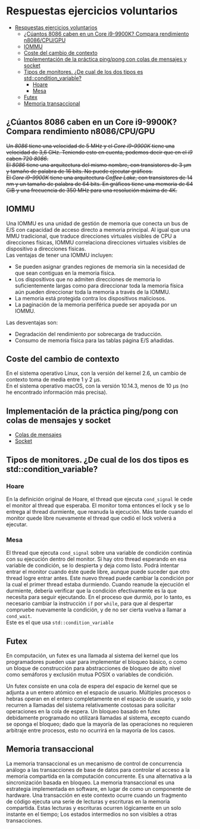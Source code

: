 # Respuestas ejercicios voluntarios

- [Respuestas ejercicios voluntarios](#respuestas-ejercicios-voluntarios)
	- [¿Cúantos 8086 caben en un Core i9-9900K? Compara rendimiento n8086/CPU/GPU](#%C2%BFc%C3%BAantos-8086-caben-en-un-core-i9-9900k-compara-rendimiento-n8086cpugpu)
	- [IOMMU](#iommu)
	- [Coste del cambio de contexto](#coste-del-cambio-de-contexto)
	- [Implementación de la práctica ping/pong con colas de mensajes y socket](#implementaci%C3%B3n-de-la-pr%C3%A1ctica-pingpong-con-colas-de-mensajes-y-socket)
	- [Tipos de monitores. ¿De cual de los dos tipos es std::condition_variable?](#tipos-de-monitores-%C2%BFde-cual-de-los-dos-tipos-es-stdconditionvariable)
		- [Hoare](#hoare)
		- [Mesa](#mesa)
	- [Futex](#futex)
	- [Memoria transaccional](#memoria-transaccional)

## ¿Cúantos 8086 caben en un Core i9-9900K? Compara rendimiento n8086/CPU/GPU  
~~Un _8086_ tiene una velocidad de 5 MHz y el _Core i9-9900K_ tiene una velocidad de 3,6 GHz. Teniendo esto en cuenta, podemos decir que en el _i9_ caben 720 _8086_.~~  
~~El _8086_ tiene una arquitectura del mismo nombre, con transistores de 3 µm y tamaño de palabra de 16 bits. No puede ejecutar gráficos.~~  
~~El _Core i9-9900K_ tiene una arquitectura _Coffee Lake_, con transistores de 14 nm y un tamaño de palabra de 64 bits. En gráficos tiene una memoria de 64 GiB y una frecuencia de 350 MHz para una resolución máxima de 4K.~~  
## IOMMU
Una IOMMU es una unidad de gestión de memoria que conecta un bus de E/S con capacidad de acceso directo a memoria principal. Al igual que una MMU tradicional, que traduce direcciones virtuales visibles de CPU a direcciones físicas, IOMMU correlaciona direcciones virtuales visibles de dispositivo a direcciones físicas.  
Las ventajas de tener una IOMMU incluyen:
- Se pueden asignar grandes regiones de memoria sin la necesidad de que sean contiguas en la memoria física.
- Los dispositivos que no admiten direcciones de memoria lo suficientemente largas como para direccionar toda la memoria física aún pueden direccionar toda la memoria a través de la IOMMU.
- La memoria está protegida contra los dispositivos maliciosos.
- La paginación de la memoria periférica puede ser apoyada por un IOMMU.

Las desventajas son:
- Degradación del rendimiento por sobrecarga de traducción.
- Consumo de memoria física para las tablas página E/S añadidas.

## Coste del cambio de contexto
En el sistema operativo Linux, con la versión del kernel 2.6, un cambio de contexto toma de media entre 1 y 2 µs.  
En el sistema operativo macOS, con la versión 10.14.3, menos de 10 µs (no he encontrado información más precisa).  

## Implementación de la práctica ping/pong con colas de mensajes y socket
- [Colas de mensajes](https://github.com/jesusjimsa/Arquitectura-de-Sistemas-UGR/blob/master/Práctica%204/ping-pong/ping.pong.mq.cc)
- [Socket](https://github.com/jesusjimsa/Arquitectura-de-Sistemas-UGR/blob/master/Práctica%204/ping-pong/ping.pong.socket.cc)

## Tipos de monitores. ¿De cual de los dos tipos es std::condition_variable?
### Hoare
En la definición original de Hoare, el thread que ejecuta `cond_signal` le cede el monitor al thread que esperaba. El monitor toma entonces el lock y se lo entrega al thread durmiente, que reanuda la ejecución. Más tarde cuando el monitor quede libre nuevamente el thread que cedió el lock volverá a ejecutar.

### Mesa
El thread que ejecuta `cond_signal` sobre una variable de condición continúa con su ejecución dentro del monitor. Si hay otro thread esperando en esa variable de condición, se lo despierta y deja como listo. Podrá intentar entrar el monitor cuando éste quede libre, aunque puede suceder que otro thread logre entrar antes. Este nuevo thread puede cambiar la condición por la cual el primer thread estaba durmiendo. Cuando reanude la ejecución el durmiente, debería verificar que la condición efectivamente es la que necesita para seguir ejecutando. En el proceso que durmió, por lo tanto, es necesario cambiar la instrucción `if` por `while`, para que al despertar compruebe nuevamente la condición, y de no ser cierta vuelva a llamar a `cond_wait`.  
Este es el que usa `std::condition_variable`

## Futex
En computación, un futex es una llamada al sistema del kernel que los programadores pueden usar para implementar el bloqueo básico, o como un bloque de construcción para abstracciones de bloqueo de alto nivel como semáforos y exclusión mutua POSIX o variables de condición.

Un futex consiste en una cola de espera del espacio de kernel que se adjunta a un entero atómico en el espacio de usuario. Múltiples procesos o hebras operan en el entero completamente en el espacio de usuario, y solo recurren a llamadas del sistema relativamente costosas para solicitar operaciones en la cola de espera. Un bloqueo basado en futex debidamente programado no utilizará llamadas al sistema, excepto cuando se oponga el bloqueo; dado que la mayoría de las operaciones no requieren arbitraje entre procesos, esto no ocurrirá en la mayoría de los casos.

## Memoria transaccional
La memoria transaccional es un mecanismo de control de concurrencia análogo a las transacciones de base de datos para controlar el acceso a la memoria compartida en la computación concurrente. Es una alternativa a la sincronización basada en bloqueo. La memoria transaccional es una estrategia implementada en software, en lugar de como un componente de hardware. Una transacción en este contexto ocurre cuando un fragmento de código ejecuta una serie de lecturas y escrituras en la memoria compartida. Estas lecturas y escrituras ocurren lógicamente en un solo instante en el tiempo; Los estados intermedios no son visibles a otras transacciones.
